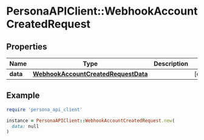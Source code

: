 # PersonaAPIClient::WebhookAccountCreatedRequest

## Properties

| Name | Type | Description | Notes |
| ---- | ---- | ----------- | ----- |
| **data** | [**WebhookAccountCreatedRequestData**](WebhookAccountCreatedRequestData.md) |  | [optional] |

## Example

```ruby
require 'persona_api_client'

instance = PersonaAPIClient::WebhookAccountCreatedRequest.new(
  data: null
)
```

